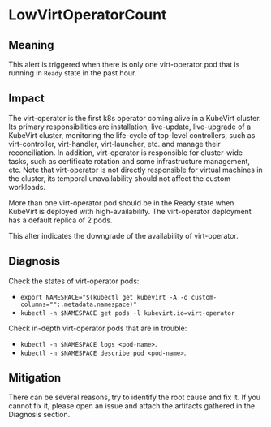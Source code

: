 # LowVirtOperatorCount 

## Meaning

This alert is triggered when there is only one virt-operator pod that is running in `Ready` state in the past hour. 

## Impact

The virt-operator is the first k8s operator coming alive in a KubeVirt cluster. Its primary responsibilities are installation, live-update, live-upgrade of a KubeVirt cluster, monitoring the life-cycle of top-level controllers, such as virt-controller, virt-handler, virt-launcher, etc. and manage their reconciliation. In addition, virt-operator is responsible for cluster-wide tasks, such as certificate rotation and some infrastructure management, etc.  Note that virt-operator is not directly responsible for virtual machines in the cluster, its temporal unavailability should not affect the custom workloads. 

More than one virt-operator pod should be in the Ready state when KubeVirt is deployed with high-availability. The virt-operator deployment has a default replica of 2 pods.

This alter indicates the downgrade of the availability of virt-operator.

## Diagnosis

Check the states of virt-operator pods:
- `export NAMESPACE="$(kubectl get kubevirt -A -o custom-columns="":.metadata.namespace)"`
- `kubectl -n $NAMESPACE get pods -l kubevirt.io=virt-operator`

Check in-depth virt-operator pods that are in trouble:
- `kubectl -n $NAMESPACE logs <pod-name>`.
- `kubectl -n $NAMESPACE describe pod <pod-name>`.

## Mitigation

There can be several reasons, try to identify the root cause and fix it. If you cannot fix it, please open an issue and attach the artifacts gathered in the Diagnosis section.
